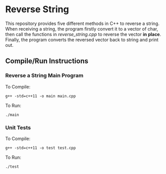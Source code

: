 # Reverse String
This repository provides five different methods in C++ to reverse a string.
When receiving a string, the program firstly convert it to a vector of char, then call the functions in _reverse_string.cpp_ to reverse the vector __in place__. Finally, the program converts the reversed vector back to string and print out.

## Compile/Run Instructions
### Reverse a String Main Program
To Compile:
```
g++ -std=c++11 -o main main.cpp
```
To Run:
```
./main
```

### Unit Tests
To Compile:
```
g++ -std=c++11 -o test test.cpp
```
To Run:
```
./test
```
